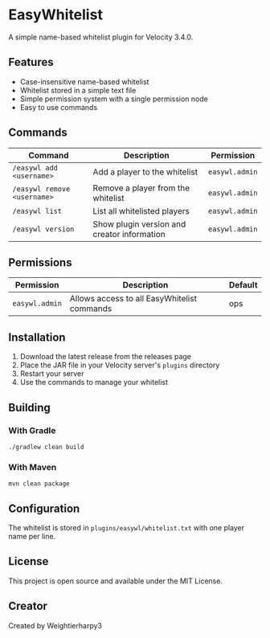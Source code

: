 # EasyWhitelist

A simple name-based whitelist plugin for Velocity 3.4.0.

## Features

- Case-insensitive name-based whitelist
- Whitelist stored in a simple text file
- Simple permission system with a single permission node
- Easy to use commands

## Commands

| Command | Description | Permission |
|---------|-------------|------------|
| `/easywl add <username>` | Add a player to the whitelist | `easywl.admin` |
| `/easywl remove <username>` | Remove a player from the whitelist | `easywl.admin` |
| `/easywl list` | List all whitelisted players | `easywl.admin` |
| `/easywl version` | Show plugin version and creator information | `easywl.admin` |

## Permissions

| Permission | Description | Default |
|------------|-------------|---------|
| `easywl.admin` | Allows access to all EasyWhitelist commands | ops |

## Installation

1. Download the latest release from the releases page
2. Place the JAR file in your Velocity server's `plugins` directory
3. Restart your server
4. Use the commands to manage your whitelist

## Building

### With Gradle
```
./gradlew clean build
```

### With Maven
```
mvn clean package
```

## Configuration

The whitelist is stored in `plugins/easywl/whitelist.txt` with one player name per line.

## License

This project is open source and available under the MIT License.

## Creator

Created by Weightierharpy3